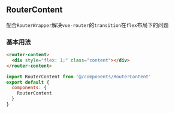## RouterContent
配合`RouterWrapper`解决`vue-router`的`transition`在`flex`布局下的问题

### 基本用法
```html
<router-content>
  <div style="flex: 1;" class="content"></div>
</router-content>
```
```js
import RouterContent from '@/components/RouterContent'
export default {
  components: {
    RouterContent
  }
}
```